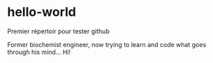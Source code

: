# hello-world
Premier répertoir pour tester github


Former biochemist engineer, now trying to learn and code what goes through his mind... Hi!
